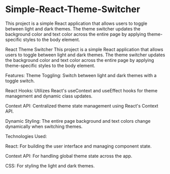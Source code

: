 # Simple-React-Theme-Switcher
This project is a simple React application that allows users to toggle between light and dark themes. The theme switcher updates the background color and text color across the entire page by applying theme-specific styles to the body element.

React Theme Switcher
This project is a simple React application that allows users to toggle between light and dark themes. The theme switcher updates the background color and text color across the entire page by applying theme-specific styles to the body element.

Features:
Theme Toggling: Switch between light and dark themes with a toggle switch.

React Hooks: Utilizes React's useContext and useEffect hooks for theme management and dynamic class updates.

Context API: Centralized theme state management using React's Context API.

Dynamic Styling: The entire page background and text colors change dynamically when switching themes.

Technologies Used:

React: For building the user interface and managing component state.

Context API: For handling global theme state across the app.

CSS: For styling the light and dark themes.

